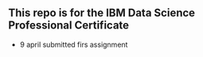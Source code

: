 ## This repo is for the IBM Data Science Professional Certificate 
- 9 april submitted firs assignment
